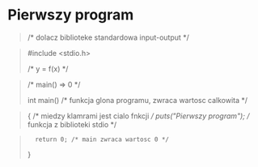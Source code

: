 Pierwszy program
================

> /* dolacz biblioteke standardowa input-output */

> #include <stdio.h>
>
>
> /* y = f(x) */

> /* main() => 0 */
>
> int main() /* funkcja glona programu, zwraca wartosc calkowita  */

> {   /* miedzy klamrami jest cialo fnkcji */
>		puts("Pierwszy program"); /* funkcja z biblioteki stdio  */

>		return 0; /* main zwraca wartosc 0 */
>
> }


